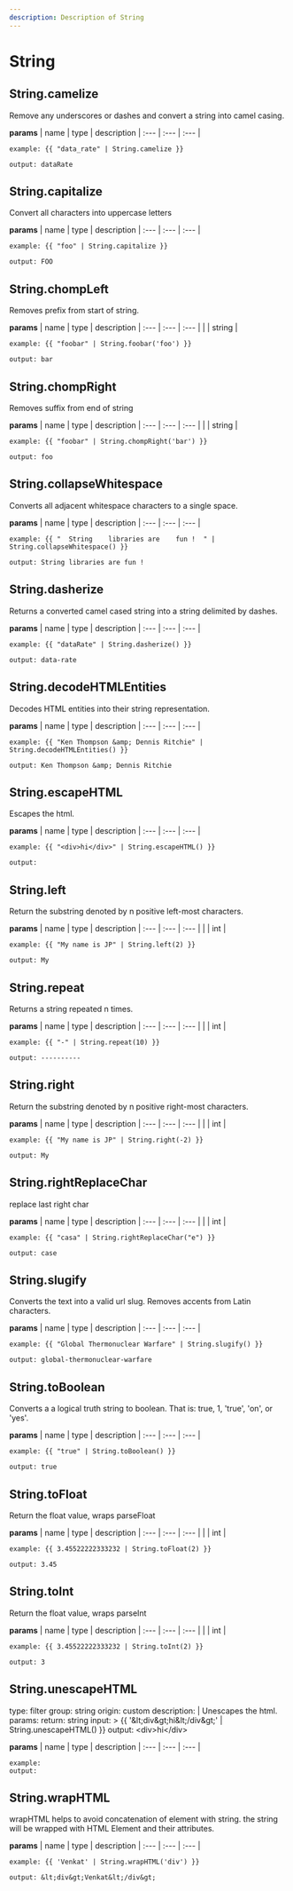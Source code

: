 ```yaml
---
description: Description of String
---
```


# String


## String.camelize
Remove any underscores or dashes and convert a string into camel casing.


**params**
    | name | type  | description
    | :--- | :---  | :---        |


```
example: {{ "data_rate" | String.camelize }}

output: dataRate
```
## String.capitalize
Convert all characters into uppercase letters


**params**
    | name | type  | description
    | :--- | :---  | :---        |


```
example: {{ "foo" | String.capitalize }}

output: FOO
```
## String.chompLeft
Removes prefix from start of string.


**params**
    | name | type  | description
    | :--- | :---  | :---        |
    |  | string  | 


```
example: {{ "foobar" | String.foobar('foo') }}

output: bar
```
## String.chompRight
Removes suffix from end of string


**params**
    | name | type  | description
    | :--- | :---  | :---        |
    |  | string  | 


```
example: {{ "foobar" | String.chompRight('bar') }}

output: foo
```
## String.collapseWhitespace
Converts all adjacent whitespace characters to a single space.


**params**
    | name | type  | description
    | :--- | :---  | :---        |


```
example: {{ "  String    libraries are    fun !  " | String.collapseWhitespace() }}

output: String libraries are fun !
```
## String.dasherize
Returns a converted camel cased string into a string delimited by dashes.


**params**
    | name | type  | description
    | :--- | :---  | :---        |


```
example: {{ "dataRate" | String.dasherize() }}

output: data-rate
```
## String.decodeHTMLEntities
Decodes HTML entities into their string representation.


**params**
    | name | type  | description
    | :--- | :---  | :---        |


```
example: {{ "Ken Thompson &amp; Dennis Ritchie" | String.decodeHTMLEntities() }}

output: Ken Thompson &amp; Dennis Ritchie
```
## String.escapeHTML
Escapes the html.


**params**
    | name | type  | description
    | :--- | :---  | :---        |


```
example: {{ "<div>hi</div>" | String.escapeHTML() }}

output: 
```
## String.left
Return the substring denoted by n positive left-most characters.


**params**
    | name | type  | description
    | :--- | :---  | :---        |
    |  | int  | 


```
example: {{ "My name is JP" | String.left(2) }}

output: My
```
## String.repeat
Returns a string repeated n times.


**params**
    | name | type  | description
    | :--- | :---  | :---        |
    |  | int  | 


```
example: {{ "-" | String.repeat(10) }}

output: ----------
```
## String.right
Return the substring denoted by n positive right-most characters.


**params**
    | name | type  | description
    | :--- | :---  | :---        |
    |  | int  | 


```
example: {{ "My name is JP" | String.right(-2) }}

output: My
```
## String.rightReplaceChar
replace last right char


**params**
    | name | type  | description
    | :--- | :---  | :---        |
    |  | int  | 


```
example: {{ "casa" | String.rightReplaceChar("e") }}

output: case
```
## String.slugify
Converts the text into a valid url slug. Removes accents from Latin characters.


**params**
    | name | type  | description
    | :--- | :---  | :---        |


```
example: {{ "Global Thermonuclear Warfare" | String.slugify() }}

output: global-thermonuclear-warfare
```
## String.toBoolean
Converts a a logical truth string to boolean. That is: true, 1, &#x27;true&#x27;, &#x27;on&#x27;, or &#x27;yes&#x27;.


**params**
    | name | type  | description
    | :--- | :---  | :---        |


```
example: {{ "true" | String.toBoolean() }}

output: true
```
## String.toFloat
Return the float value, wraps parseFloat


**params**
    | name | type  | description
    | :--- | :---  | :---        |
    |  | int  | 


```
example: {{ 3.45522222333232 | String.toFloat(2) }}

output: 3.45
```
## String.toInt
Return the float value, wraps parseInt


**params**
    | name | type  | description
    | :--- | :---  | :---        |
    |  | int  | 


```
example: {{ 3.45522222333232 | String.toInt(2) }}

output: 3
```
## String.unescapeHTML
type: filter
group: string
origin: custom
description: |
       Unescapes the html.
params:
return: string
input: &gt;
        {{ &#x27;&amp;lt;div&amp;gt;hi&amp;lt;/div&amp;gt;&#x27; | String.unescapeHTML() }}
output: &lt;div&gt;hi&lt;/div&gt;


**params**
    | name | type  | description
    | :--- | :---  | :---        |


```
example: 
output: 
```
## String.wrapHTML
wrapHTML helps to avoid concatenation of element with string. the string will be wrapped with HTML Element and their attributes.


**params**
    | name | type  | description
    | :--- | :---  | :---        |


```
example: {{ 'Venkat' | String.wrapHTML('div') }}

output: &lt;div&gt;Venkat&lt;/div&gt;
```


